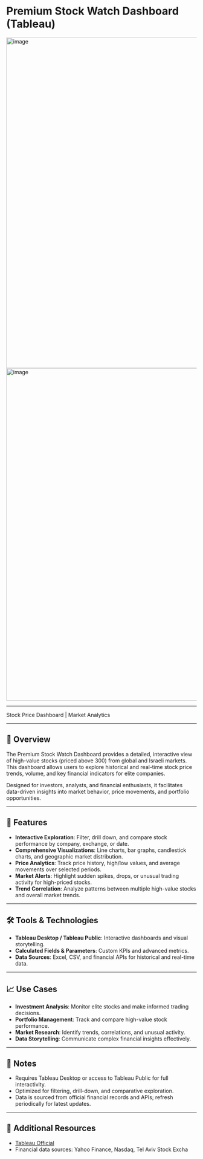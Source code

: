 # Premium Stock Watch Dashboard (Tableau)

<img width="1475" height="875" alt="image" src="https://github.com/user-attachments/assets/5af41fa6-02c2-4f3f-a003-70bcbcbc2627" />

<img width="1472" height="880" alt="image" src="https://github.com/user-attachments/assets/af41035d-0dff-4276-aebd-6c8113fbc0a7" />

---



Stock Price Dashboard | Market Analytics

---

## 🧠 Overview
The Premium Stock Watch Dashboard provides a detailed, interactive view of high-value stocks (priced above 300) from global and Israeli markets. This dashboard allows users to explore historical and real-time stock price trends, volume, and key financial indicators for elite companies.

Designed for investors, analysts, and financial enthusiasts, it facilitates data-driven insights into market behavior, price movements, and portfolio opportunities.

---

## 🔧 Features
- **Interactive Exploration**: Filter, drill down, and compare stock performance by company, exchange, or date.  
- **Comprehensive Visualizations**: Line charts, bar graphs, candlestick charts, and geographic market distribution.  
- **Price Analytics**: Track price history, high/low values, and average movements over selected periods.  
- **Market Alerts**: Highlight sudden spikes, drops, or unusual trading activity for high-priced stocks.  
- **Trend Correlation**: Analyze patterns between multiple high-value stocks and overall market trends.

---

## 🛠 Tools & Technologies
- **Tableau Desktop / Tableau Public**: Interactive dashboards and visual storytelling.  
- **Calculated Fields & Parameters**: Custom KPIs and advanced metrics.  
- **Data Sources**: Excel, CSV, and financial APIs for historical and real-time data.

---

## 📈 Use Cases
- **Investment Analysis**: Monitor elite stocks and make informed trading decisions.  
- **Portfolio Management**: Track and compare high-value stock performance.  
- **Market Research**: Identify trends, correlations, and unusual activity.  
- **Data Storytelling**: Communicate complex financial insights effectively.

---

## 📌 Notes
- Requires Tableau Desktop or access to Tableau Public for full interactivity.  
- Optimized for filtering, drill-down, and comparative exploration.  
- Data is sourced from official financial records and APIs; refresh periodically for latest updates.

---

## 🔗 Additional Resources
- [Tableau Official](https://www.tableau.com/)  
- Financial data sources: Yahoo Finance, Nasdaq, Tel Aviv Stock Excha
